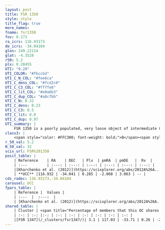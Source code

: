 ```yaml
---
layout: post
title: FSR 1350
style: style
title_flag: true
more_names: 
fname: fsr1350
fov: 0.173
ra_icrs: 116.93173
de_icrs: -34.04104
glon: 249.22114
glat: -4.3528
r50: 5.2
plx: 0.28455
UTI: "0.20"
UTI_COLOR: "#fbccbd"
UTI_C_N_COL: "#fee6ca"
UTI_C_dens_COL: "#fcd2c0"
UTI_C_C3_COL: "#ffffe8"
UTI_C_lit_COL: "#e0a6b3"
UTI_C_dup_COL: "#a8cfbb"
UTI_C_N: 0.32
UTI_C_dens: 0.23
UTI_C_C3: 0.5
UTI_C_lit: 0.0
UTI_C_dup: 0.97
UTI_summary: |
    FSR 1350 is a poorly populated, very loose object of intermediate C3 quality. It is rarely studied in the literature, with no articles listed in the last 13 years.This is a unique object, which shares a very small percentage of members with at least one previously reported entry.
class3: |
    <span style="color: #FFC300; font-weight: bold;">B</span><span style="color: #FFC300; font-weight: bold;">B</span>
r_50_val: 5.2
N_50_val: 32
scix_url: FSR%201350
posit_table: |
    | Reference    | RA    | DEC   | Plx  | pmRA  | pmDE   |  Rv  |
    | :---         | :---: | :---: | :---: | :---: | :---: | :---: |
    |[Kharchenko et al. (2012)](https://scixplorer.org/abs/2012A%26A...543A.156K) | 116.951 | -34.036 | -- | -5.43 | 5.89 | -- |
    | **UCC** |116.932 | -34.041 | 0.285 | -2.068 | 3.063 | -- | 
cds_radec: 116.93173,-34.04104
carousel: UCC
fpars_table: |
    | Reference |  Values |
    | :---  |  :---:  |
    | [Kharchenko et al. (2012)](https://scixplorer.org/abs/2012A%26A...543A.156K) | `e_bv=0.833, distance=1608, log_age=8.6` |
shared_table: |
    | Cluster | <span title="Percentage of members that this OC shares with the ones listed">%</span>   | RA   | DEC   | Plx   | pmRA  | pmDE  | Rv | UTI |
    | :-: | :-: |:-: | :-: | :-: | :-: | :-: | :-: | :-: |
    |[FSR 1347](/_clusters/fsr1347/)| 3.1 | 117.03 | -33.71 | 0.26 | -2.15 | 3.12 | 110.58 |0.79 |
---
```

